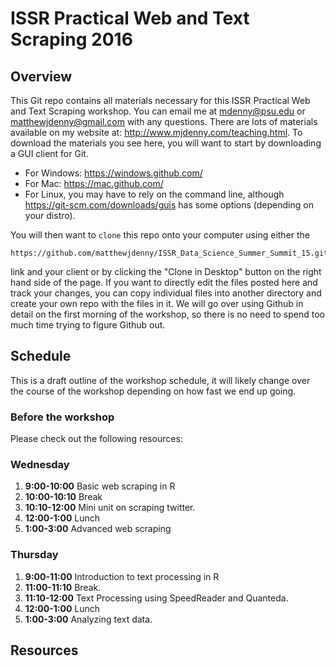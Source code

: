 # ISSR Practical Web and Text Scraping 2016

## Overview

This Git repo contains all materials necessary for this ISSR Practical Web and Text Scraping workshop. You can email me at <mdenny@psu.edu> or <matthewjdenny@gmail.com> with any questions. There are lots of materials available on my website at: <http://www.mjdenny.com/teaching.html>. To download the materials you see here, you will want to start by downloading a GUI client for Git. 

* For Windows: <https://windows.github.com/>
* For Mac: <https://mac.github.com/>
* For Linux, you may have to rely on the command line, although <https://git-scm.com/downloads/guis> has some options (depending on your distro).

You will then want to `clone` this repo onto your computer using either the 

    https://github.com/matthewjdenny/ISSR_Data_Science_Summer_Summit_15.git

link and your client or by clicking the "Clone in Desktop" button on the right hand side of the page. If you want to directly edit the files posted here and track your changes, you can copy individual files into another directory and create your own repo with the files in it.  We will go over using Github in detail on the first morning of the workshop, so there is no need to spend too much time trying to figure Github out.

## Schedule

This is a draft outline of the workshop schedule, it will likely change over the course of the workshop depending on how fast we end up going.

### Before the workshop

Please check out the following resources:


### Wednesday

1. **9:00-10:00** Basic web scraping in R
2. **10:00-10:10** Break
3. **10:10-12:00** Mini unit on scraping twitter.
4. **12:00-1:00** Lunch
5. **1:00-3:00** Advanced web scraping

### Thursday

1. **9:00-11:00** Introduction to text processing in R
2. **11:00-11:10** Break.
3. **11:10-12:00** Text Processing using SpeedReader and Quanteda.
4. **12:00-1:00** Lunch
5. **1:00-3:00** Analyzing text data.

## Resources

